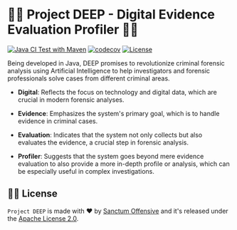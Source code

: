 # 🧜‍♀️ Project DEEP - Digital Evidence Evaluation Profiler 🧜‍♀️

[![Java CI Test with Maven](https://github.com/SanctumOffensive/DEEP/actions/workflows/test.yml/badge.svg)](https://github.com/SanctumOffensive/DEEP/actions/workflows/test.yml)
[![codecov](https://codecov.io/gh/SanctumOffensive/DEEP/graph/badge.svg?token=jowJQCFKby)](https://codecov.io/gh/SanctumOffensive/DEEP)
[![License](https://img.shields.io/github/license/SanctumOffensive/DEEP)](https://github.com/SanctumOffensive/DEEP/blob/main/LICENSE)

Being developed in Java, DEEP promises to revolutionize criminal forensic analysis using Artificial Intelligence to help
investigators and forensic professionals solve cases from different criminal areas.

* <b>Digital</b>: Reflects the focus on technology and digital data, which are crucial in modern forensic analyses.

* <b>Evidence</b>: Emphasizes the system's primary goal, which is to handle evidence in criminal cases.

* <b>Evaluation</b>: Indicates that the system not only collects but also evaluates the evidence, a crucial step in
  forensic analysis.

* <b>Profiler</b>: Suggests that the system goes beyond mere evidence evaluation to also provide a more in-depth profile
  or analysis, which can be especially useful in complex investigations.

## 🧜‍♀️ License

`Project DEEP` is made with ❤️ by <a href="https://github.com/SanctumOffensive">Sanctum Offensive</a> and it's released 
under the <a href="https://github.com/SanctumOffensive/DEEP/blob/master/LICENSE">Apache License 2.0</a>.